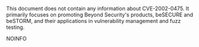This document does not contain any information about CVE-2002-0475. It primarily focuses on promoting Beyond Security's products, beSECURE and beSTORM, and their applications in vulnerability management and fuzz testing.

NOINFO
